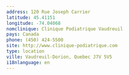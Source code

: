 ```yaml
---
address: 120 Rue Joseph Carrier
latitude: 45.41151
longitude: -74.04068
nomclinique: Clinique Podiatrique Vaudreuil
pays: Canada
phone: (450) 424-5500
site: http://www.clinique-podiatrique.com
type: location
ville: Vaudreuil-Dorion, Quebec J7V 5V5
i18nlanguage: en
---
```


